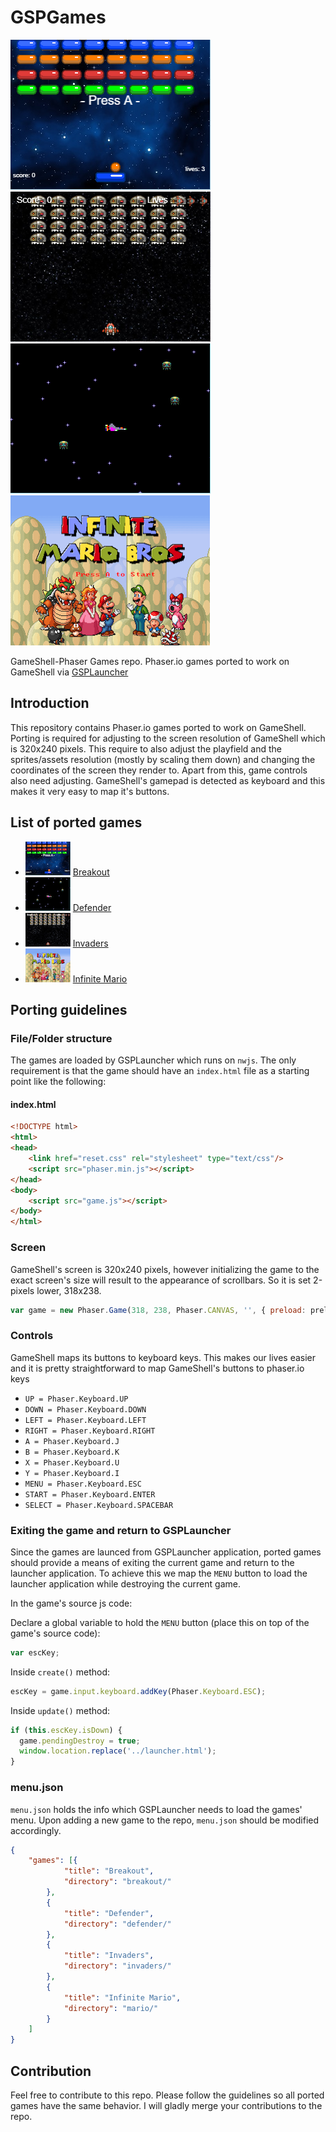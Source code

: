 # GSPGames
![alt text](../common/Breakout.png "Breakout") ![alt text](../common/Invaders.png "Invaders") ![alt text](../common/Defender.png "Defender") ![alt text](../common/InifiniteMario.png "Inifnite Mario")


GameShell-Phaser Games repo. Phaser.io games ported to work on GameShell via [GSPLauncher](https://github.com/pleft/GSPLauncher)

## Introduction
This repository contains Phaser.io games ported to work on GameShell. Porting is required for adjusting to the screen resolution of GameShell which is 320x240 pixels. This require to also adjust the playfield and the sprites/assets resolution (mostly by scaling them down) and changing the coordinates of the screen they render to. Apart from this, game controls also need adjusting. GameShell's gamepad is detected as keyboard and this makes it very easy to map it's buttons.

## List of ported games
* ![alt text](../GSPGames/breakout/thumbnail.png "Breakout") [Breakout](https://phaser.io/examples/v2/games/breakout) 
* ![alt text](../GSPGames/defender/thumbnail.png "Defender") [Defender](https://phaser.io/examples/v2/games/defender)
* ![alt text](../GSPGames/invaders/thumbnail.png "Invaders") [Invaders](https://phaser.io/examples/v2/games/invaders)
* ![alt text](../GSPGames/mario/thumbnail.png "Infinite Mario") [Infinite Mario](https://github.com/robertkleffner/mariohtml5)

## Porting guidelines

### File/Folder structure
The games are loaded by GSPLauncher which runs on `nwjs`. The only requirement is that the game should have an `index.html` file as a starting point like the following:

#### index.html
```html
<!DOCTYPE html>
<html>
<head>
    <link href="reset.css" rel="stylesheet" type="text/css"/>
    <script src="phaser.min.js"></script>
</head>
<body>
    <script src="game.js"></script>
</body>
</html>
```


### Screen
GameShell's screen is 320x240 pixels, however initializing the game to the exact screen's size will result to the appearance of scrollbars. So it is set 2-pixels lower, 318x238. 

```javascript
var game = new Phaser.Game(318, 238, Phaser.CANVAS, '', { preload: preload, create: create, update: update });
```

### Controls
GameShell maps its buttons to keyboard keys. This makes our lives easier and it is pretty straightforward to map GameShell's buttons to phaser.io keys

* `UP = Phaser.Keyboard.UP`
* `DOWN = Phaser.Keyboard.DOWN`
* `LEFT = Phaser.Keyboard.LEFT`
* `RIGHT = Phaser.Keyboard.RIGHT`
* `A = Phaser.Keyboard.J`
* `B = Phaser.Keyboard.K`
* `X = Phaser.Keyboard.U`
* `Y = Phaser.Keyboard.I`
* `MENU = Phaser.Keyboard.ESC`
* `START = Phaser.Keyboard.ENTER`
* `SELECT = Phaser.Keyboard.SPACEBAR`

### Exiting the game and return to GSPLauncher
Since the games are launced from GSPLauncher application, ported games should provide a means of exiting the current game and return to the launcher application. To achieve this we map the `MENU` button to load the launcher application while destroying the current game.

In the game's source js code:

Declare a global variable to hold the `MENU` button (place this on top of the game's source code):
```javascript
var escKey;
```

Inside `create()` method:
```javascript
escKey = game.input.keyboard.addKey(Phaser.Keyboard.ESC);
```

Inside `update()` method:
```javascript
if (this.escKey.isDown) {
  game.pendingDestroy = true;
  window.location.replace('../launcher.html');
}
```

### menu.json
`menu.json` holds the info which GSPLauncher needs to load the games' menu. Upon adding a new game to the repo, `menu.json` should be modified accordingly.

```json
{
    "games": [{
            "title": "Breakout",
            "directory": "breakout/"
        },
        {
            "title": "Defender",
            "directory": "defender/"
        },
        {
            "title": "Invaders",
            "directory": "invaders/"
        },
        {
            "title": "Infinite Mario",
            "directory": "mario/"
        }
    ]
}
```

## Contribution
Feel free to contribute to this repo. Please follow the guidelines so all ported games have the same behavior. I will gladly merge your contributions to the repo.
